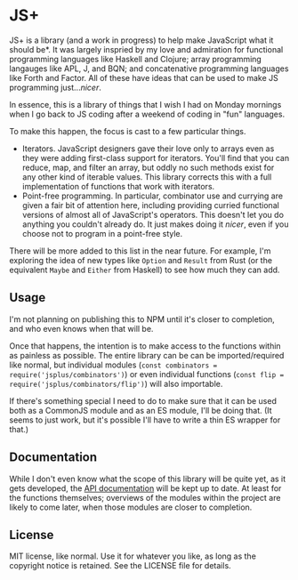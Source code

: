# JS+

JS+ is a library (and a work in progress) to help make JavaScript what it should be*. It was largely inspried by my love and admiration for functional programming languages like Haskell and Clojure; array programming langauges like APL, J, and BQN; and concatenative programming languages like Forth and Factor. All of these have ideas that can be used to make JS programming just...*nicer*.

In essence, this is a library of things that I wish I had on Monday mornings when I go back to JS coding after a weekend of coding in "fun" languages.

To make this happen, the focus is cast to a few particular things.

- Iterators. JavaScript designers gave their love only to arrays even as they were adding first-class support for iterators. You'll find that you can reduce, map, and filter an array, but oddly no such methods exist for any other kind of iterable values. This library corrects this with a full implementation of functions that work with iterators.
- Point-free programming. In particular, combinator use and currying are given a fair bit of attention here, including providing curried functional versions of almost all of JavaScript's operators. This doesn't let you do anything you couldn't already do. It just makes doing it *nicer*, even if you choose not to program in a point-free style.

There will be more added to this list in the near future. For example, I'm exploring the idea of new types like `Option` and `Result` from Rust (or the equivalent `Maybe` and `Either` from Haskell) to see how much they can add.
## Usage

I'm not planning on publishing this to NPM until it's closer to completion, and who even knows when that will be.

Once that happens, the intention is to make access to the functions within as painless as possible. The entire library can be can be imported/required like normal, but individual modules (`const combinators = require('jsplus/combinators')`) or even individual functions (`const flip = require('jsplus/combinators/flip')`) will also importable.

If there's something special I need to do to make sure that it can be used both as a CommonJS module and as an ES module, I'll be doing that. (It seems to just work, but it's possible I'll have to write a thin ES wrapper for that.)

## Documentation

While I don't even know what the scope of this library will be quite yet, as it gets developed, the [API documentation][1] will be kept up to date. At least for the functions themselves; overviews of the modules within the project are likely to come later, when those modules are closer to completion.

## License

MIT license, like normal. Use it for whatever you like, as long as the copyright notice is retained. See the LICENSE file for details.

[1]: https://barandis.github.io/jsplus/api
